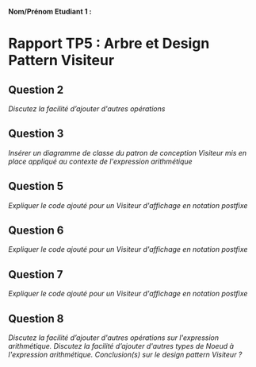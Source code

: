 **Nom/Prénom Etudiant 1 :**


# Rapport TP5 : Arbre et Design Pattern Visiteur

## Question 2
*Discutez la facilité d’ajouter d'autres opérations*

## Question 3
*Insérer un diagramme de classe du patron de conception Visiteur mis en place appliqué au contexte de l'expression arithmétique*

## Question 5
*Expliquer le code ajouté pour un Visiteur d'affichage en notation postfixe*

## Question 6
*Expliquer le code ajouté pour un Visiteur d'affichage en notation postfixe*

## Question 7
*Expliquer le code ajouté pour un Visiteur d'affichage en notation postfixe*

## Question 8
*Discutez la facilité d’ajouter d'autres opérations sur l'expression arithmétique.*
*Discutez la facilité d’ajouter d'autres types de Noeud à l'expression arithmétique.*
*Conclusion(s) sur le design pattern Visiteur ?*
